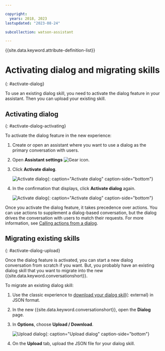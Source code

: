 ```yaml
---

copyright:
  years: 2018, 2023
lastupdated: "2023-08-24"

subcollection: watson-assistant

---
```


{{site.data.keyword.attribute-definition-list}}

# Activating dialog and migrating skills
{: #activate-dialog}

To use an existing dialog skill, you need to activate the dialog feature in your assistant. Then you can upload your existing skill.

## Activating dialog
{: #activate-dialog-activating}

To activate the dialog feature in the new experience:

1.  Create or open an assistant where you want to use a dialog as the primary conversation with users.

1.  Open **Assistant settings** ![Gear icon](../../icons/settings.svg).

1.  Click **Activate dialog**.

    ![Activate dialog](images/activate-dialog.png){: caption="Activate dialog" caption-side="bottom"}

1.  In the confirmation that displays, click **Activate dialog** again.

    ![Activate dialog](images/activate-dialog-modal.png){: caption="Activate dialog" caption-side="bottom"}

Once you activate the dialog feature, it takes precedence over actions. You can use actions to supplement a dialog-based conversation, but the dialog drives the conversation with users to match their requests. For more information, see [Calling actions from a dialog](/docs/watson-assistant?topic=watson-assistant-dialog-call-action).

## Migrating existing skills
{: #activate-dialog-upload}

Once the dialog feature is activated, you can start a new dialog conversation from scratch if you want. But, you probably have an existing dialog skill that you want to migrate into the new {{site.data.keyword.conversationshort}}.

To migrate an existing dialog skill:

1.  Use the classic experience to [download your dialog skill](/docs/assistant?topic=assistant-skill-tasks#skill-tasks-download){: external} in JSON format. 

1.  In the new {{site.data.keyword.conversationshort}}, open the **Dialog** page.

1.  In **Options**, choose **Upload / Download**.

    ![Upload dialog](images/dialog-upload.png){: caption="Upload dialog" caption-side="bottom"}

1.  On the **Upload** tab, upload the JSON file for your dialog skill.
